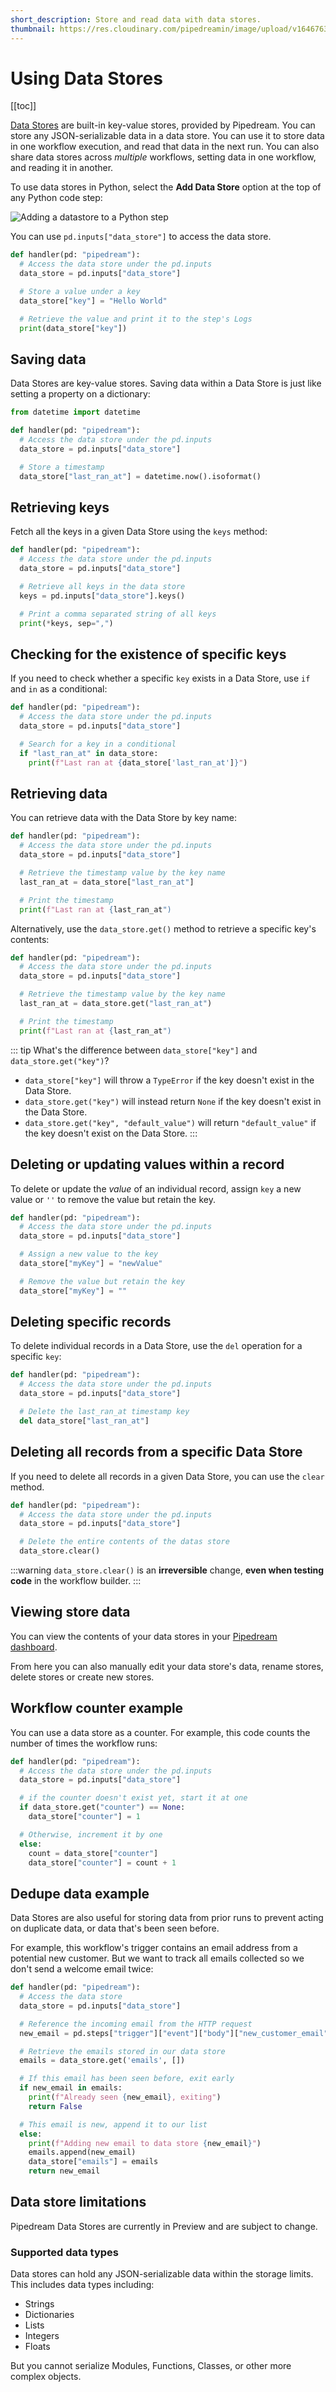 ```yaml
---
short_description: Store and read data with data stores.
thumbnail: https://res.cloudinary.com/pipedreamin/image/upload/v1646763735/docs/icons/icons8-database-96_iv1oup.png
---
```


# Using Data Stores

[[toc]]

[Data Stores](/data-stores/) are built-in key-value stores, provided by Pipedream. You can store any JSON-serializable data in a data store. You can use it to store data in one workflow execution, and read that data in the next run. You can also share data stores across _multiple_ workflows, setting data in one workflow, and reading it in another.

To use data stores in Python, select the **Add Data Store** option at the top of any Python code step:

![Adding a datastore to a Python step](https://res.cloudinary.com/pipedreamin/image/upload/v1658954673/docs/components/CleanShot_2022-07-27_at_16.44.16_olfejo.gif)

You can use `pd.inputs["data_store"]` to access the data store.

```python
def handler(pd: "pipedream"):
  # Access the data store under the pd.inputs
  data_store = pd.inputs["data_store"]

  # Store a value under a key
  data_store["key"] = "Hello World"

  # Retrieve the value and print it to the step's Logs
  print(data_store["key"])

```

## Saving data

Data Stores are key-value stores. Saving data within a Data Store is just like setting a property on a dictionary:

```python
from datetime import datetime

def handler(pd: "pipedream"):
  # Access the data store under the pd.inputs
  data_store = pd.inputs["data_store"]

  # Store a timestamp
  data_store["last_ran_at"] = datetime.now().isoformat()
```

## Retrieving keys

Fetch all the keys in a given Data Store using the `keys` method:

```python
def handler(pd: "pipedream"):
  # Access the data store under the pd.inputs
  data_store = pd.inputs["data_store"]

  # Retrieve all keys in the data store
  keys = pd.inputs["data_store"].keys()

  # Print a comma separated string of all keys
  print(*keys, sep=",")
```

## Checking for the existence of specific keys

If you need to check whether a specific `key` exists in a Data Store, use `if` and `in` as a conditional:

```python
def handler(pd: "pipedream"):
  # Access the data store under the pd.inputs
  data_store = pd.inputs["data_store"]

  # Search for a key in a conditional
  if "last_ran_at" in data_store:
    print(f"Last ran at {data_store['last_ran_at']}")
```

## Retrieving data

You can retrieve data with the Data Store by key name:

```python
def handler(pd: "pipedream"):
  # Access the data store under the pd.inputs
  data_store = pd.inputs["data_store"]

  # Retrieve the timestamp value by the key name
  last_ran_at = data_store["last_ran_at"]

  # Print the timestamp
  print(f"Last ran at {last_ran_at")
```

Alternatively, use the `data_store.get()` method to retrieve a specific key's contents:

```python
def handler(pd: "pipedream"):
  # Access the data store under the pd.inputs
  data_store = pd.inputs["data_store"]

  # Retrieve the timestamp value by the key name
  last_ran_at = data_store.get("last_ran_at")

  # Print the timestamp
  print(f"Last ran at {last_ran_at")
```

::: tip
What's the difference between `data_store["key"]` and `data_store.get("key")`?

- `data_store["key"]` will throw a `TypeError` if the key doesn't exist in the Data Store.
- `data_store.get("key")` will instead return `None` if the key doesn't exist in the Data Store.
- `data_store.get("key", "default_value")` will return `"default_value"` if the key doesn't exist on the Data Store.
  :::

## Deleting or updating values within a record

To delete or update the _value_ of an individual record, assign `key` a new value or `''` to remove the value but retain the key.

```python
def handler(pd: "pipedream"):
  # Access the data store under the pd.inputs
  data_store = pd.inputs["data_store"]

  # Assign a new value to the key
  data_store["myKey"] = "newValue"

  # Remove the value but retain the key
  data_store["myKey"] = ""
```

## Deleting specific records

To delete individual records in a Data Store, use the `del` operation for a specific `key`:

```python
def handler(pd: "pipedream"):
  # Access the data store under the pd.inputs
  data_store = pd.inputs["data_store"]

  # Delete the last_ran_at timestamp key
  del data_store["last_ran_at"]
```

## Deleting all records from a specific Data Store

If you need to delete all records in a given Data Store, you can use the `clear` method.

```python
def handler(pd: "pipedream"):
  # Access the data store under the pd.inputs
  data_store = pd.inputs["data_store"]

  # Delete the entire contents of the datas store
  data_store.clear()
```

:::warning
`data_store.clear()` is an **irreversible** change, **even when testing code** in the workflow builder.
:::

## Viewing store data

You can view the contents of your data stores in your [Pipedream dashboard](https://pipedream.com/stores).

From here you can also manually edit your data store's data, rename stores, delete stores or create new stores.

## Workflow counter example

You can use a data store as a counter. For example, this code counts the number of times the workflow runs:

```python
def handler(pd: "pipedream"):
  # Access the data store under the pd.inputs
  data_store = pd.inputs["data_store"]

  # if the counter doesn't exist yet, start it at one
  if data_store.get("counter") == None:
    data_store["counter"] = 1

  # Otherwise, increment it by one
  else:
    count = data_store["counter"]
    data_store["counter"] = count + 1
```

## Dedupe data example

Data Stores are also useful for storing data from prior runs to prevent acting on duplicate data, or data that's been seen before.

For example, this workflow's trigger contains an email address from a potential new customer. But we want to track all emails collected so we don't send a welcome email twice:

```python
def handler(pd: "pipedream"):
  # Access the data store
  data_store = pd.inputs["data_store"]

  # Reference the incoming email from the HTTP request
  new_email = pd.steps["trigger"]["event"]["body"]["new_customer_email"]

  # Retrieve the emails stored in our data store
  emails = data_store.get('emails', [])

  # If this email has been seen before, exit early
  if new_email in emails:
    print(f"Already seen {new_email}, exiting")
    return False

  # This email is new, append it to our list
  else:
    print(f"Adding new email to data store {new_email}")
    emails.append(new_email)
    data_store["emails"] = emails
    return new_email
```

## Data store limitations

Pipedream Data Stores are currently in Preview and are subject to change.

### Supported data types

Data stores can hold any JSON-serializable data within the storage limits. This includes data types including:

- Strings
- Dictionaries
- Lists
- Integers
- Floats

But you cannot serialize Modules, Functions, Classes, or other more complex objects.
